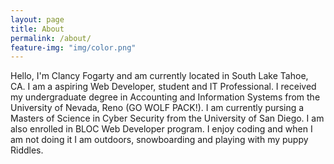 ```yaml
---
layout: page
title: About
permalink: /about/
feature-img: "img/color.png"
---
```


Hello, I'm Clancy Fogarty and am currently located in South Lake Tahoe, CA. I am a aspiring Web Developer, student and IT Professional. I received my undergraduate degree in Accounting and Information Systems from the University of Nevada, Reno (GO WOLF PACK!). I am currently pursing a Masters of Science in Cyber Security from the University of San Diego. I am also enrolled in BLOC Web Developer program. I enjoy coding and when I am not doing it I am outdoors, snowboarding and playing with my puppy Riddles. 
